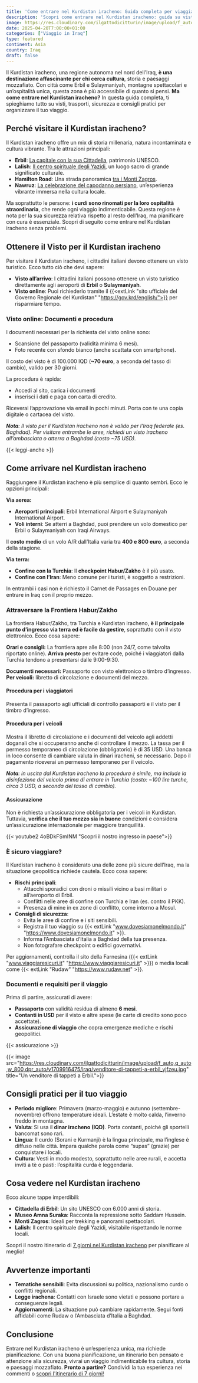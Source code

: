 ```yaml
---
title: 'Come entrare nel Kurdistan iracheno: Guida completa per viaggiatori'
description: 'Scopri come entrare nel Kurdistan iracheno: guida su visti, voli, sicurezza e attrazioni per Erbil e Sulaymaniyah.'
image: https://res.cloudinary.com/ilgattodicitturin/image/upload/f_auto,q_auto,w_800,dpr_auto/v1709916475//iraq/iraq-kurdistan-iracheno_avgjtc.jpg
date: 2025-04-20T7:00:00+01:00
categories: ["Viaggio in Iraq"]
type: featured
continent: Asia  
country: Iraq
draft: false
---
```


Il Kurdistan iracheno, una regione autonoma nel nord dell’Iraq, **è una destinazione affascinante per chi cerca cultura**, storia e paesaggi mozzafiato. Con città come Erbil e Sulaymaniyah, montagne spettacolari e un’ospitalità unica, questa zona è più accessibile di quanto si pensi. **Ma come entrare nel Kurdistan iracheno?** In questa guida completa, ti spieghiamo tutto su visti, trasporti, sicurezza e consigli pratici per organizzare il tuo viaggio.

## Perché visitare il Kurdistan iracheno?

Il Kurdistan iracheno offre un mix di storia millenaria, natura incontaminata e cultura vibrante. Tra le attrazioni principali:
- **Erbil**: [La capitale con la sua Cittadella](/blog/direzione-giappone-15-felice-nawruz-festeggiamo-il-capodanno-persiano-in-kurdistan-iracheno), patrimonio UNESCO.
- **Lalish**: [Il centro spirituale degli Yazidi](/blog/direzione-giappone-16-il-kurdistan-iracheno-e-pericoloso), un luogo sacro di grande significato culturale.
- **Hamilton Road**: Una strada panoramica [tra i Monti Zagros](/blog/direzione-giappone-16-il-kurdistan-iracheno-e-pericoloso).
- **Nawruz**: [La celebrazione del capodanno persiano](/blog/direzione-giappone-15-felice-nawruz-festeggiamo-il-capodanno-persiano-in-kurdistan-iracheno), un’esperienza vibrante immersa nella cultura locale.

Ma soprattutto le persone: **i curdi sono rinomati per la loro ospitalità straordinaria**, che rende ogni viaggio indimenticabile. Questa regione è nota per la sua sicurezza relativa rispetto al resto dell’Iraq, ma pianificare con cura è essenziale. Scopri di seguito come entrare nel Kurdistan iracheno senza problemi.

## Ottenere il Visto per il Kurdistan iracheno

Per visitare il Kurdistan iracheno, i cittadini italiani devono ottenere un visto turistico. Ecco tutto ciò che devi sapere:

- **Visto all’arrivo**: I cittadini italiani possono ottenere un visto turistico direttamente agli aeroporti di **Erbil** o **Sulaymaniyah**. 
- **Visto online**: Puoi richiederlo tramite il {{<extLink "sito ufficiale del Governo Regionale del Kurdistan" "https://gov.krd/english/">}} per risparmiare tempo.

### Visto online: Documenti e procedura
I documenti necessari per la richiesta del visto online sono:
- Scansione del passaporto (validità minima 6 mesi).
- Foto recente con sfondo bianco (anche scattata con smartphone).

Il costo del visto è di 100.000 IQD (**~70 euro**, a seconda del tasso di cambio), valido per 30 giorni.

La procedura è rapida: 
- Accedi al sito, carica i documenti
- inserisci i dati e paga con carta di credito.
 
Riceverai l’approvazione via email in pochi minuti. Porta con te una copia digitale o cartacea del visto.

_**Nota**: Il visto per il Kurdistan iracheno non è valido per l’Iraq federale (es. Baghdad). Per visitare entrambe le aree, richiedi un visto iracheno all’ambasciata o atterra a Baghdad (costo ~75 USD)._

{{< leggi-anche >}}

## Come arrivare nel Kurdistan iracheno

Raggiungere il Kurdistan iracheno è più semplice di quanto sembri. Ecco le opzioni principali:

**Via aerea:**
- **Aeroporti principali**: Erbil International Airport e Sulaymaniyah International Airport. 
- **Voli interni**: Se atterri a Baghdad, puoi prendere un volo domestico per Erbil o Sulaymaniyah con Iraqi Airways.

Il **costo medio** di un volo A/R dall’Italia varia tra **400 e 800 euro**, a seconda della stagione.

**Via terra:**
- **Confine con la Turchia**: Il **checkpoint Habur/Zakho** è il più usato.
- **Confine con l’Iran**: Meno comune per i turisti, è soggetto a restrizioni.

In entrambi i casi non è richiesto il Carnet de Passages en Douane per entrare in Iraq con il proprio mezzo.

### Attraversare la Frontiera Habur/Zakho
La frontiera Habur/Zakho, tra Turchia e Kurdistan iracheno, **è il principale punto d’ingresso via terra ed è facile da gestire**, soprattutto con il visto elettronico. Ecco cosa sapere:

**Orari e consigli:** La frontiera apre alle 8:00 (non 24/7, come talvolta riportato online). **Arriva presto** per evitare code, poiché i viaggiatori dalla Turchia tendono a presentarsi dalle 9:00-9:30.

**Documenti necessari:** Passaporto con visto elettronico o timbro d’ingresso.
**Per veicoli:** libretto di circolazione e documenti del mezzo.

#### Procedura per i viaggiatori
Presenta il passaporto agli ufficiali di controllo passaporti e il visto per il timbro d’ingresso.

#### Procedura per i veicoli
Mostra il libretto di circolazione e i documenti del veicolo agli addetti doganali che si occuperanno anche di controllare il mezzo.
La tassa per il permesso temporaneo di circolazione (obbligatorio) è di 35 USD. Una banca in loco consente di cambiare valuta in dinari iracheni, se necessario. Dopo il pagamento riceverai un permesso temporaneo per il veicolo.

_**Nota**: in uscita dal Kurdistan iracheno la procedura è simile, ma include la disinfezione del veicolo prima di entrare in Turchia (costo: ~100 lire turche, circa 3 USD, a seconda del tasso di cambio)._

#### Assicurazione
Non è richiesta un’assicurazione obbligatoria per i veicoli in Kurdistan. Tuttavia, **verifica che il tuo mezzo sia in buone** condizioni e considera un’assicurazione internazionale per maggiore tranquillità.

{{< youtube2 4oBDkFSmINM "Scopri il nostro ingresso in paese">}}

### È sicuro viaggiare?

Il Kurdistan iracheno è considerato una delle zone più sicure dell’Iraq, ma la situazione geopolitica richiede cautela. Ecco cosa sapere:
- **Rischi principali**:
  - Attacchi sporadici con droni o missili vicino a basi militari o all’aeroporto di Erbil.
  - Conflitti nelle aree di confine con Turchia e Iran (es. contro il PKK).
  - Presenza di mine in ex zone di conflitto, come intorno a Mosul.
- **Consigli di sicurezza**:
  - Evita le aree di confine e i siti sensibili.
  - Registra il tuo viaggio su {{< extLink "www.dovesiamonelmondo.it" "https://www.dovesiamonelmondo.it" >}}.
  - Informa l’Ambasciata d’Italia a Baghdad della tua presenza.
  - Non fotografare checkpoint o edifici governativi.

Per aggiornamenti, controlla il sito della Farnesina ({{< extLink "www.viaggiaresicuri.it" "https://www.viaggiaresicuri.it" >}}) o media locali come {{< extLink "Rudaw" "https://www.rudaw.net" >}}.

### Documenti e requisiti per il viaggio

Prima di partire, assicurati di avere:
- **Passaporto** con validità residua di almeno **6 mesi**.
- **Contanti in USD** per il visto e altre spese (le carte di credito sono poco accettate).
- **Assicurazione di viaggio** che copra emergenze mediche e rischi geopolitici.

{{< assicurazione >}}

{{< image src="https://res.cloudinary.com/ilgattodicitturin/image/upload/f_auto,q_auto,w_800,dpr_auto/v1709916475/iraq/venditore-di-tappeti-a-erbil_yjfzeu.jpg" title="Un venditore di tappeti a Erbil.">}} 

## Consigli pratici per il tuo viaggio
- **Periodo migliore**: Primavera (marzo-maggio) e autunno (settembre-novembre) offrono temperature ideali. L’estate è molto calda, l’inverno freddo in montagna.
- **Valuta**: Si usa il **dinar iracheno (IQD)**. Porta contanti, poiché gli sportelli bancomat sono rari.
- **Lingua**: Il curdo (Sorani e Kurmanji) è la lingua principale, ma l’inglese è diffuso nelle città. Impara qualche parola come “supas” (grazie) per conquistare i locali.
- **Cultura**: Vesti in modo modesto, soprattutto nelle aree rurali, e accetta inviti a tè o pasti: l’ospitalità curda è leggendaria.

## Cosa vedere nel Kurdistan iracheno

Ecco alcune tappe imperdibili:
- **Cittadella di Erbil**: Un sito UNESCO con 6.000 anni di storia.
- **Museo Amna Suraka**: Racconta la repressione sotto Saddam Hussein.
- **Monti Zagros**: Ideali per trekking e panorami spettacolari.
- **Lalish**: Il centro spirituale degli Yazidi, visitabile rispettando le norme locali.

Scopri il nostro itinerario di [7 giorni nel Kurdistan iracheno](/blog/itinerario-di-7-giorni-in-kurdistan-iracheno-in-camper-celebrando-il-nawruz) per pianificare al meglio!

## Avvertenze importanti

- **Tematiche sensibili**: Evita discussioni su politica, nazionalismo curdo o conflitti regionali.
- **Legge irachena**: Contatti con Israele sono vietati e possono portare a conseguenze legali.
- **Aggiornamenti**: La situazione può cambiare rapidamente. Segui fonti affidabili come Rudaw o l’Ambasciata d’Italia a Baghdad.

## Conclusione

Entrare nel Kurdistan iracheno è un’esperienza unica, ma richiede pianificazione. Con una buona pianificazione, un itinerario ben pensato e attenzione alla sicurezza, vivrai un viaggio indimenticabile tra cultura, storia e paesaggi mozzafiato. **Pronto a partire?** Condividi la tua esperienza nei commenti o [scopri l'itinerario di 7 giorni!](/blog/itinerario-di-7-giorni-in-kurdistan-iracheno-in-camper-celebrando-il-nawruz)